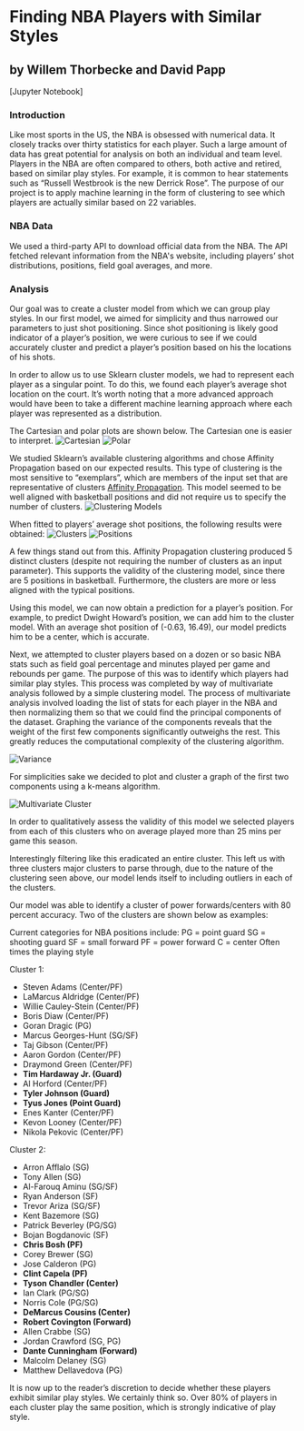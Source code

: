 # Finding NBA Players with Similar Styles
## by Willem Thorbecke and David Papp

[Jupyter Notebook]

### Introduction
Like most sports in the US, the NBA is obsessed with numerical data. It closely tracks over thirty statistics for each player. Such a large amount of data has great potential for analysis on both an individual and team level. Players in the NBA are often compared to others, both active and retired, based on similar play styles. For example, it is common to hear statements such as “Russell Westbrook is the new Derrick Rose”. The purpose of our project is to apply machine learning in the form of clustering to see which players are actually similar based on 22 variables. 

### NBA Data
We used a third-party API to download official data from the NBA. The API fetched relevant information from the NBA's website, including players’ shot distributions, positions, field goal averages, and more. 

### Analysis
Our goal was to create a cluster model from which we can group play styles. In our first model, we aimed for simplicity and thus narrowed our parameters to just shot positioning. Since shot positioning is likely good indicator of a player’s position, we were curious to see if we could accurately cluster and predict a player’s position based on his the locations of his shots.

In order to allow us to use Sklearn cluster models, we had to represent each player as a singular point. To do this, we found each player’s average shot location on the court. It’s worth noting that a more advanced approach would have been to take a different machine learning approach where each player was represented as a distribution.

The Cartesian and polar plots are shown below. The Cartesian one is easier to interpret.
![Cartesian](Images/cartesian.png)
![Polar](Images/polar.png)

We studied Sklearn’s available clustering algorithms and chose Affinity Propagation based on our expected results. This type of clustering is the most sensitive to “exemplars”, which are members of the input set that are representative of clusters [Affinity Propagation](https://en.wikipedia.org/wiki/Affinity_propagation). This model seemed to be well aligned with basketball positions and did not require us to specify the number of clusters.
![Clustering Models](Images/clustering_algorithms.png)

When fitted to players’ average shot positions, the following results were obtained:
![Clusters](Images/clustered_shot_plot.png)
![Positions](Images/positions.gif)

A few things stand out from this. Affinity Propagation clustering produced 5 distinct clusters (despite not requiring the number of clusters as an input parameter). This supports the validity of the clustering model, since there are 5 positions in basketball. Furthermore, the clusters are more or less aligned with the typical positions.

Using this model, we can now obtain a prediction for a player’s position. For example, to predict Dwight Howard’s position, we can add him to the cluster model. With an average shot position of (-0.63, 16.49), our model predicts him to be a center, which is accurate. 


Next, we attempted to cluster players based on a dozen or so basic NBA stats such as field goal percentage and minutes played per game and rebounds per game. The purpose of this was to identify which players had similar play styles. This process was completed by way of multivariate analysis followed by a simple clustering model. The process of multivariate analysis involved loading the list of stats for each player in the NBA and then normalizing them so that we could find the principal components of the dataset. Graphing the variance of the components reveals that the weight of the first few components significantly outweighs the rest. This greatly reduces the computational complexity of the clustering algorithm.

![Variance](Images/variance.png)

For simplicities sake we decided to plot and cluster a graph of the first two components using a k-means algorithm.

![Multivariate Cluster](Images/multivariate_cluster.png)

In order to qualitatively assess the validity of this model we selected players from each of this clusters who on average played more than 25 mins per game this season.

Interestingly filtering like this eradicated an entire cluster. This left us with three clusters major clusters to parse through, due to the nature of the clustering seen above, our model lends itself to including outliers in each of the clusters. 

Our model was able to identify a cluster of power forwards/centers with 80 percent accuracy. Two of the clusters are shown below as examples:

Current categories for NBA positions include: 
PG = point guard
SG = shooting guard
SF = small forward
PF = power forward
C = center 
Often times the playing style 


Cluster 1:
- Steven Adams (Center/PF)
- LaMarcus Aldridge (Center/PF) 
- Willie Cauley-Stein (Center/PF)
- Boris Diaw (Center/PF)
- Goran Dragic (PG)
- Marcus Georges-Hunt (SG/SF)
- Taj Gibson (Center/PF)
- Aaron Gordon (Center/PF)
- Draymond Green (Center/PF)
- __Tim Hardaway Jr. (Guard)__
- Al Horford (Center/PF)
- __Tyler Johnson (Guard)__
- __Tyus Jones (Point Guard)__
- Enes Kanter (Center/PF)
- Kevon Looney (Center/PF)
- Nikola Pekovic (Center/PF)
 
Cluster 2:
- Arron Afflalo (SG)
- Tony Allen (SG)
- Al-Farouq Aminu (SG/SF)
- Ryan Anderson (SF)
- Trevor Ariza (SG/SF)
- Kent Bazemore (SG)
- Patrick Beverley (PG/SG)
- Bojan Bogdanovic (SF)
- __Chris Bosh (PF)__
- Corey Brewer (SG)
- Jose Calderon (PG)
- __Clint Capela (PF)__
- __Tyson Chandler (Center)__
- Ian Clark (PG/SG)
- Norris Cole (PG/SG)
- __DeMarcus Cousins (Center)__
- __Robert Covington (Forward)__
- Allen Crabbe (SG)
- Jordan Crawford (SG, PG)
- __Dante Cunningham (Forward)__
- Malcolm Delaney (SG)
- Matthew Dellavedova (PG)



It is now up to the reader’s discretion to decide whether these players exhibit similar play styles. We certainly think so. Over 80% of players in each cluster play the same position, which is strongly indicative of play style. 





